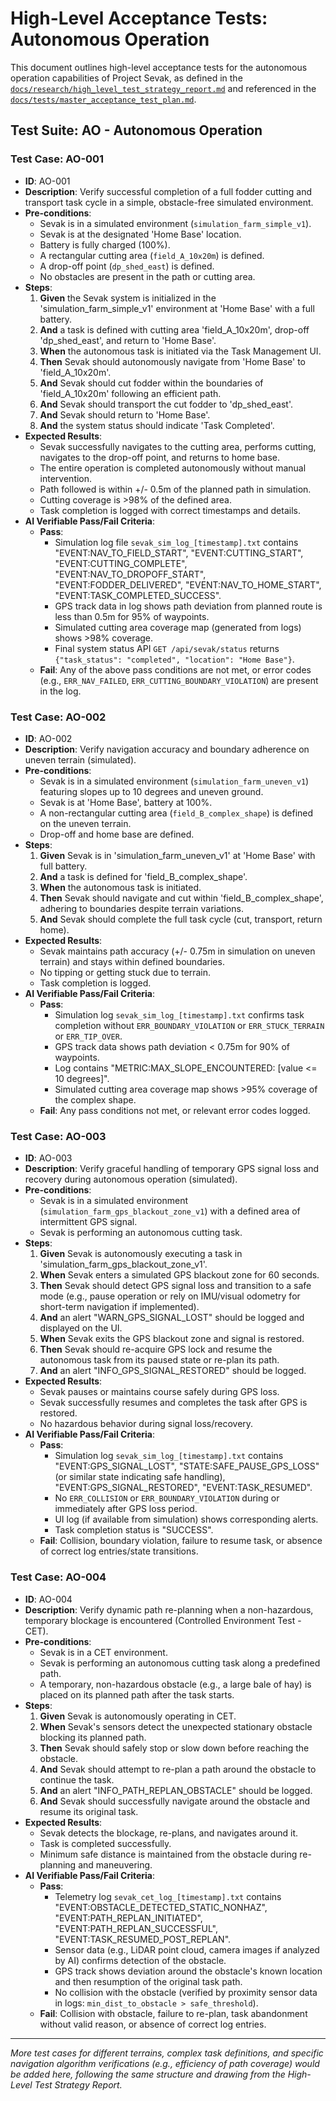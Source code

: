 # High-Level Acceptance Tests: Autonomous Operation

This document outlines high-level acceptance tests for the autonomous operation capabilities of Project Sevak, as defined in the [`docs/research/high_level_test_strategy_report.md`](../../research/high_level_test_strategy_report.md:67) and referenced in the [`docs/tests/master_acceptance_test_plan.md`](../master_acceptance_test_plan.md:115).

## Test Suite: AO - Autonomous Operation

### Test Case: AO-001
*   **ID**: AO-001
*   **Description**: Verify successful completion of a full fodder cutting and transport task cycle in a simple, obstacle-free simulated environment.
*   **Pre-conditions**:
    *   Sevak is in a simulated environment (`simulation_farm_simple_v1`).
    *   Sevak is at the designated 'Home Base' location.
    *   Battery is fully charged (100%).
    *   A rectangular cutting area (`field_A_10x20m`) is defined.
    *   A drop-off point (`dp_shed_east`) is defined.
    *   No obstacles are present in the path or cutting area.
*   **Steps**:
    1.  **Given** the Sevak system is initialized in the 'simulation_farm_simple_v1' environment at 'Home Base' with a full battery.
    2.  **And** a task is defined with cutting area 'field_A_10x20m', drop-off 'dp_shed_east', and return to 'Home Base'.
    3.  **When** the autonomous task is initiated via the Task Management UI.
    4.  **Then** Sevak should autonomously navigate from 'Home Base' to 'field_A_10x20m'.
    5.  **And** Sevak should cut fodder within the boundaries of 'field_A_10x20m' following an efficient path.
    6.  **And** Sevak should transport the cut fodder to 'dp_shed_east'.
    7.  **And** Sevak should return to 'Home Base'.
    8.  **And** the system status should indicate 'Task Completed'.
*   **Expected Results**:
    *   Sevak successfully navigates to the cutting area, performs cutting, navigates to the drop-off point, and returns to home base.
    *   The entire operation is completed autonomously without manual intervention.
    *   Path followed is within +/- 0.5m of the planned path in simulation.
    *   Cutting coverage is >98% of the defined area.
    *   Task completion is logged with correct timestamps and details.
*   **AI Verifiable Pass/Fail Criteria**:
    *   **Pass**:
        *   Simulation log file `sevak_sim_log_[timestamp].txt` contains "EVENT:NAV_TO_FIELD_START", "EVENT:CUTTING_START", "EVENT:CUTTING_COMPLETE", "EVENT:NAV_TO_DROPOFF_START", "EVENT:FODDER_DELIVERED", "EVENT:NAV_TO_HOME_START", "EVENT:TASK_COMPLETED_SUCCESS".
        *   GPS track data in log shows path deviation from planned route is less than 0.5m for 95% of waypoints.
        *   Simulated cutting area coverage map (generated from logs) shows >98% coverage.
        *   Final system status API `GET /api/sevak/status` returns `{"task_status": "completed", "location": "Home Base"}`.
    *   **Fail**: Any of the above pass conditions are not met, or error codes (e.g., `ERR_NAV_FAILED`, `ERR_CUTTING_BOUNDARY_VIOLATION`) are present in the log.

### Test Case: AO-002
*   **ID**: AO-002
*   **Description**: Verify navigation accuracy and boundary adherence on uneven terrain (simulated).
*   **Pre-conditions**:
    *   Sevak is in a simulated environment (`simulation_farm_uneven_v1`) featuring slopes up to 10 degrees and uneven ground.
    *   Sevak is at 'Home Base', battery at 100%.
    *   A non-rectangular cutting area (`field_B_complex_shape`) is defined on the uneven terrain.
    *   Drop-off and home base are defined.
*   **Steps**:
    1.  **Given** Sevak is in 'simulation_farm_uneven_v1' at 'Home Base' with full battery.
    2.  **And** a task is defined for 'field_B_complex_shape'.
    3.  **When** the autonomous task is initiated.
    4.  **Then** Sevak should navigate and cut within 'field_B_complex_shape', adhering to boundaries despite terrain variations.
    5.  **And** Sevak should complete the full task cycle (cut, transport, return home).
*   **Expected Results**:
    *   Sevak maintains path accuracy (+/- 0.75m in simulation on uneven terrain) and stays within defined boundaries.
    *   No tipping or getting stuck due to terrain.
    *   Task completion is logged.
*   **AI Verifiable Pass/Fail Criteria**:
    *   **Pass**:
        *   Simulation log `sevak_sim_log_[timestamp].txt` confirms task completion without `ERR_BOUNDARY_VIOLATION` or `ERR_STUCK_TERRAIN` or `ERR_TIP_OVER`.
        *   GPS track data shows path deviation < 0.75m for 90% of waypoints.
        *   Log contains "METRIC:MAX_SLOPE_ENCOUNTERED: [value <= 10 degrees]".
        *   Simulated cutting area coverage map shows >95% coverage of the complex shape.
    *   **Fail**: Any pass conditions not met, or relevant error codes logged.

### Test Case: AO-003
*   **ID**: AO-003
*   **Description**: Verify graceful handling of temporary GPS signal loss and recovery during autonomous operation (simulated).
*   **Pre-conditions**:
    *   Sevak is in a simulated environment (`simulation_farm_gps_blackout_zone_v1`) with a defined area of intermittent GPS signal.
    *   Sevak is performing an autonomous cutting task.
*   **Steps**:
    1.  **Given** Sevak is autonomously executing a task in 'simulation_farm_gps_blackout_zone_v1'.
    2.  **When** Sevak enters a simulated GPS blackout zone for 60 seconds.
    3.  **Then** Sevak should detect GPS signal loss and transition to a safe mode (e.g., pause operation or rely on IMU/visual odometry for short-term navigation if implemented).
    4.  **And** an alert "WARN_GPS_SIGNAL_LOST" should be logged and displayed on the UI.
    5.  **When** Sevak exits the GPS blackout zone and signal is restored.
    6.  **Then** Sevak should re-acquire GPS lock and resume the autonomous task from its paused state or re-plan its path.
    7.  **And** an alert "INFO_GPS_SIGNAL_RESTORED" should be logged.
*   **Expected Results**:
    *   Sevak pauses or maintains course safely during GPS loss.
    *   Sevak successfully resumes and completes the task after GPS is restored.
    *   No hazardous behavior during signal loss/recovery.
*   **AI Verifiable Pass/Fail Criteria**:
    *   **Pass**:
        *   Simulation log `sevak_sim_log_[timestamp].txt` contains "EVENT:GPS_SIGNAL_LOST", "STATE:SAFE_PAUSE_GPS_LOSS" (or similar state indicating safe handling), "EVENT:GPS_SIGNAL_RESTORED", "EVENT:TASK_RESUMED".
        *   No `ERR_COLLISION` or `ERR_BOUNDARY_VIOLATION` during or immediately after GPS loss period.
        *   UI log (if available from simulation) shows corresponding alerts.
        *   Task completion status is "SUCCESS".
    *   **Fail**: Collision, boundary violation, failure to resume task, or absence of correct log entries/state transitions.

### Test Case: AO-004
*   **ID**: AO-004
*   **Description**: Verify dynamic path re-planning when a non-hazardous, temporary blockage is encountered (Controlled Environment Test - CET).
*   **Pre-conditions**:
    *   Sevak is in a CET environment.
    *   Sevak is performing an autonomous cutting task along a predefined path.
    *   A temporary, non-hazardous obstacle (e.g., a large bale of hay) is placed on its planned path after the task starts.
*   **Steps**:
    1.  **Given** Sevak is autonomously operating in CET.
    2.  **When** Sevak's sensors detect the unexpected stationary obstacle blocking its planned path.
    3.  **Then** Sevak should safely stop or slow down before reaching the obstacle.
    4.  **And** Sevak should attempt to re-plan a path around the obstacle to continue the task.
    5.  **And** an alert "INFO_PATH_REPLAN_OBSTACLE" should be logged.
    6.  **And** Sevak should successfully navigate around the obstacle and resume its original task.
*   **Expected Results**:
    *   Sevak detects the blockage, re-plans, and navigates around it.
    *   Task is completed successfully.
    *   Minimum safe distance is maintained from the obstacle during re-planning and maneuvering.
*   **AI Verifiable Pass/Fail Criteria**:
    *   **Pass**:
        *   Telemetry log `sevak_cet_log_[timestamp].txt` contains "EVENT:OBSTACLE_DETECTED_STATIC_NONHAZ", "EVENT:PATH_REPLAN_INITIATED", "EVENT:PATH_REPLAN_SUCCESSFUL", "EVENT:TASK_RESUMED_POST_REPLAN".
        *   Sensor data (e.g., LiDAR point cloud, camera images if analyzed by AI) confirms detection of the obstacle.
        *   GPS track shows deviation around the obstacle's known location and then resumption of the original task path.
        *   No collision with the obstacle (verified by proximity sensor data in logs: `min_dist_to_obstacle > safe_threshold`).
    *   **Fail**: Collision with obstacle, failure to re-plan, task abandonment without valid reason, or absence of correct log entries.

---
*More test cases for different terrains, complex task definitions, and specific navigation algorithm verifications (e.g., efficiency of path coverage) would be added here, following the same structure and drawing from the High-Level Test Strategy Report.*